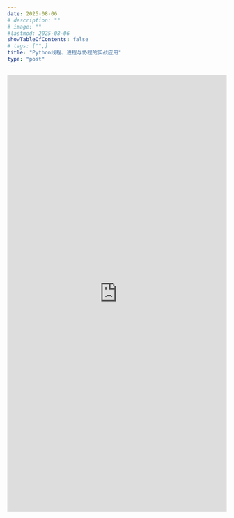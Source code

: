 ```yaml
---
date: 2025-08-06
# description: ""
# image: ""
#lastmod: 2025-08-06
showTableOfContents: false
# tags: ["",]
title: "Python线程、进程与协程的实战应用"
type: "post"
---
```

<iframe src="https://nengjie.notion.site/ebd/246e12136339807399f3d0a58918c3fa"
width="100%"
height="1000" 
frameborder="0" 
allowfullscreen>
</iframe>
